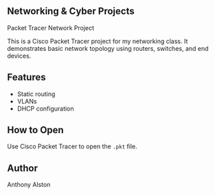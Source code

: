 ## Networking & Cyber Projects
 
Packet Tracer Network Project

This is a Cisco Packet Tracer project for my networking class. It demonstrates basic network topology using routers, switches, and end devices.

## Features
- Static routing
- VLANs
- DHCP configuration

## How to Open
Use Cisco Packet Tracer to open the `.pkt` file.

## Author
Anthony Alston
